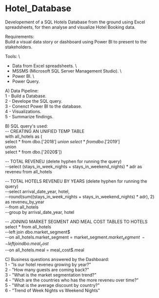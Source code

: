 # Hotel_Database
Developement of a SQL Hotels Database from the ground using Excel spreadsheets, for then analyse and visualize Hotel Booking data. 

Requirements: \
Build a visual data story or dashboard using Power BI to present to the stakeholders. 

Tools: \
- Data from Excel spreadsheets. \
- MSSMS (Microsoft SQL Server Management Studio). \
- Power BI. \
- Power Query. 

A) Data Pipeline: \
1 - Build a Database. \
2 - Develope the SQL query. \
3 - Conenct Power BI to the database. \
4 - Visualizations. \
5 - Summarize findings. 

B) SQL query's used: \
-- CREATING AN UNIFIED TEMP TABLE \
with all_hotels as ( \
select * from dbo.['2018$'] \
union  \
select * from dbo.['2019$'] \
union \
select * from dbo.['2020$'])

-- TOTAL REVENEU (delete hyphen for running the query) \
--select (stays_in_week_nights + stays_in_weekend_nights) * adr as reveneu from all_hotels

-- TOTAL HOTELS REVENEU BY YEARS (delete hyphen for running the query) \
--select arrival_date_year, hotel, \
--round(sum((stays_in_week_nights + stays_in_weekend_nights) * adr), 2) as reveneu_by_year \
--from all_hotels  \
--group by arrival_date_year, hotel

-- JOINING MARKET SEGMENT AND MEAL COST TABLES TO HOTELS \
select * from all_hotels \
--left join dbo.market_segment$ \
--on all_hotels.market_segment = market_segment$.market_segment \
--left join dbo.meal_cost$ \
--on all_hotels.meal = meal_cost$.meal


C) Business questions answered by the Dashboard: \
1 - "Is our hotel reveneu growing by year?" \
2 - "How many guests are coming back?" \
3 - "What is the market segmentation trend?" \
4 - "Wich are the countries who has the more reveneu over time?" \
5 - "What is the average discount by country?" \
6 - "Trend of Week Nights vs Weekend Nights" 
